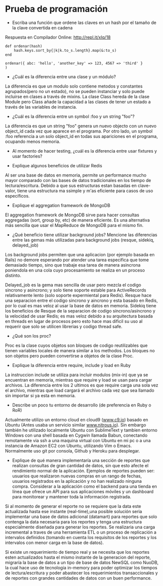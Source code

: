 # Prueba de programación
- Escriba una función que ordene las claves en un hash por el tamaño de la
clave convertida en cadena

Respuesta en Compilador Online: http://repl.it/xIq/18
```
def ordenar(hash)
    hash.keys.sort_by{|k|k.to_s.length}.map(&:to_s)
end

ordenar({ abc: 'hello', 'another_key' => 123, 4567 => 'third' }
)
```


- ¿Cuál es la diferencia entre una clase y un módulo?

La diferencia es que un modulo solo contiene metodos y constantes agrupados(pero no un estado), no se pueden instanciar y solo puede incluirse en clases a través de mixins. La clase Class hereda de la clase Module pero Class añade la capacidad a las clases de tener un estado a través de las variables de instancia.

- ¿Cuál es la diferencia entre un symbol :foo y un string "foo"?
  
La diferencia es que un string "foo" genera un nuevo objecto con un nuevo object_id cada vez que aparece en el programa. Por otro lado, un symbol :foo referencia a un solo object_id en todas sus apariciones en el programa, ocupando menos memoria.

- Al momento de hacer testing, ¿cuál es la diferencia entre usar fixtures y usar
factories?

- Explique algunos beneficios de utilizar Redis

Al ser una base de datos en memoria, permite un performance mucho mayor comparado con las bases de datos tradicionales en los tiempo de lectura/escritura. Debido a que sus estructuras estan basadas en clave-valor, tiene una estructura ma ssimple y m'as eficiente para casos de uso específicos.

- Explique el aggregation framework de MongoDB

El aggregation framework de MongoDB sirve para hacer consultas aggregadas (sort, group by, etc) de manera eficiente. Es una alternativa más sencilla que usar el MapReduce de MongoDB para el mismo fin.

- ¿Qué beneficio tiene utilizar background jobs? Mencione las diferencias entre las gemas más utilizadas para background jobs (resque, sidekiq, delayed_job)

Los background jobs permiten que una aplicacion (por ejemplo basada en Rails) no demore esperando por atender una tarea especifica que tome demasiado tiempo, sino que trabaje esa tarea de manera asincrona poniendola en una cola cuyo procesamiento se realiza en un proceso distinto. 

Delayed_job es la gema mas sencilla de usar pero mezcla el codigo sincrono y asincrono; y solo tiene soporte estable para ActiveRecords relativamente lento (solo soporte expermiental para Redis). Resque hace una separacion entre el codigo sincrono y aincrono y esta basado en Redis, por lo cual es mas veloz al usar la base de datos en memoria. Sidekiq tiene los beneficios de Resque de la separacion de codigo síncrono/asíncrono y la velocidad de usar Redis; es mas veloz debido a su arquitectura basada en threads en lugar de procesos pero esto hace mas dificil su uso al requerir que solo se utilicen librerias y codigo thread safe.

- ¿Qué son los proc?

Proc es la clase cuyos objetos son bloques de codigo reutilizables que tienen variables locales de manera similar a los methodos. Los bloques no son objetos pero pueden convertirse a objetos de la clase Proc. 

- Explique la diferencia entre require, include y load en Ruby

La instruccion include se utiliza para incluir modulos (mix-in) que ya se encuentran en memoria, mientras que require y load se usan para cargar archivos. La diferencia entre los 2 ultimos es que require carga una sola vez el archivo, mientras que load cargará el archivo cada vez que sea llamado sin importar si ya esta en memoria.

- Describe un poco tu entorno de desarrollo (de preferencia en Ruby o RoR)

Actualmente utilizo un entorno cloud en cloud9 (www.c9.io) basado en Ubuntu (Antes usaba un servicio similar www.nitrous.io). Sin embargo también he utilizado localmente Ubuntu con SublimeText y tambien entorno Windows con una shell basada en Cygwin llamada Babun, conectando remotamente via ssh a una maquina virtual con Ubuntu en mi pc o a una instancia de Amazon EC2 con Ubuntu, utilizando Vim o Emacs. Normalmente uso git por consola, Github y Heroku para desplegar.

- Explique de qué manera implementaría una sección de reportes que realizan
consultas de gran cantidad de datos, sin que esto afecte el rendimiento normal
de la aplicación. Ejemplos de reportes pueden ser: usuarios que realizaron
nuevas compras en un rango de fechas, usuarios registrados en la aplicación
y no han realizado ninguna compra. Considerar a la aplicación como el
backend para una tienda en línea que ofrece un API para sus aplicaciones
móviles y un dashboard para monitorear y mantener toda la información
registrada.

Si al momento de generar el reporte no se requiere que la data este actualizada hasta ese instante (real-time),una posible solución seria implementar una base de datos adicional (datamart) para reportes que solo contenga la data necesaria para los reportes y tenga una estructura especialmente diseñada para generar los reportes. Se realizaria una carga incremental a traves de una herramienta ETL o un proceso de replicación a intervalos definidos (tomando en cuenta los requisitos de los reportes y los intervalos con menor carga en la base de datos).

Si existe un requerimiento de tiempo real y se necesita que los reportes esten actualizados hasta el mismo instante de la generacion del reporte, migraría la base de datos a un tipo de base de datos NewSQL como NuoDB, la cual hace uso de tecnologia in-memory para poder optimizar los tiempos de lectura/escritura y poder abastecer los requerimientos transaccionales y de reportes con grandes cantidades de datos con un buen performance.






